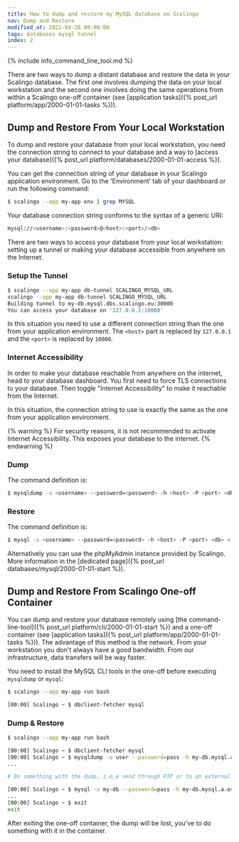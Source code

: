 ```yaml
---
title: How to dump and restore my MySQL database on Scalingo
nav: Dump and Restore
modified_at: 2022-04-28 00:00:00
tags: databases mysql tunnel
index: 2
---
```


{% include info_command_line_tool.md %}

There are two ways to dump a distant database and restore the data in your Scalingo database. The first one involves dumping the data on your local workstation and the second one involves doing the same operations from within a Scalingo one-off container (see [application tasks]({% post_url platform/app/2000-01-01-tasks %})).

## Dump and Restore From Your Local Workstation

To dump and restore your database from your local workstation, you need the connection string to connect to your database and a way to [access your database]({% post_url platform/databases/2000-01-01-access %}).

You can get the connection string of your database in your Scalingo application environment. Go to the 'Environment' tab of your dashboard or run the following command:

```bash
$ scalingo --app my-app env | grep MYSQL
```

Your database connection string conforms to the syntax of a generic URI:

```bash
mysql://<username>:<password>@<host>:<port>/<db>
```

There are two ways to access your database from your local workstation: setting up a tunnel or making your database accessible from anywhere on the Internet.

### Setup the Tunnel

```bash
$ scalingo --app my-app db-tunnel SCALINGO_MYSQL_URL
scalingo --app my-app db-tunnel SCALINGO_MYSQL_URL
Building tunnel to my-db.mysql.dbs.scalingo.eu:30000
You can access your database on '127.0.0.1:10000'
```

In this situation you need to use a different connection string than the one from your application environment. The `<host>` part is replaced by `127.0.0.1` and the `<port>` is replaced by `10000`.

### Internet Accessibility

In order to make your database reachable from anywhere on the internet, head to your database dashboard. You first need to force TLS connections to your database. Then toggle "Internet Accessibility" to make it reachable from the Internet.

In this situation, the connection string to use is exactly the same as the one from your application environment.

{% warning %}
For security reasons, it is not recommended to activate Internet Accessibility. This exposes your database to the internet.
{% endwarning %}

### Dump

The command definition is:

```bash
$ mysqldump -u <username> --password=<password> -h <host> -P <port> <db> > dump.sql
```

### Restore

The command definition is:
```bash
$ mysql -u <username> --password=<password> -h <host> -P <port> <db> < dump.sql
```

Alternatively you can use the phpMyAdmin instance provided by Scalingo. More information in the [dedicated page]({% post_url databases/mysql/2000-01-01-start %}).

## Dump and Restore From Scalingo One-off Container

You can dump and restore your database remotely using
[the command-line-tool]({% post_url platform/cli/2000-01-01-start %})
and a one-off container (see [application tasks]({% post_url platform/app/2000-01-01-tasks %})).
The advantage of this method is the network.
From your workstation you don't always have a good bandwidth. From our infrastructure,
data transfers will be way faster.

You need to install the MySQL CLI tools in the one-off before executing `mysqldump` or `mysql`:

```bash
$ scalingo --app my-app run bash

[00:00] Scalingo ~ $ dbclient-fetcher mysql
```

### Dump & Restore

```bash
$ scalingo --app my-app run bash

[00:00] Scalingo ~ $ dbclient-fetcher mysql
[00:00] Scalingo ~ $ mysqldump -u user --password=pass -h my-db.mysql.a.osc-fr1.scalingo-dbs.com -P 30000 my-db > /tmp/dumped_db.sql
...

# Do something with the dump, i.e.e send through FTP or to an external server

[00:00] Scalingo ~ $ mysql -u my-db --password=pass -h my-db.mysql.a.osc-fr1.scalingo-dbs.com -P 30000 my-db < /tmp/dumped_db.sql
...
[00:00] Scalingo ~ $ exit
exit
```

After exiting the one-off container, the dump will be lost, you've to do something with it in the container.
